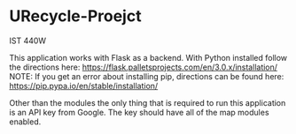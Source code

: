 # URecycle-Proejct
IST 440W

This application works with Flask as a backend. With Python installed follow the directions here: https://flask.palletsprojects.com/en/3.0.x/installation/
NOTE: If you get an error about installing pip, directions can be found here: https://pip.pypa.io/en/stable/installation/

Other than the modules the only thing that is required to run this application is an API key from Google. The key should have all of the map modules enabled.
